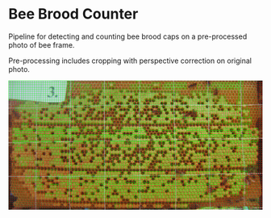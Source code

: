 Bee Brood Counter
=================

Pipeline for detecting and counting bee brood caps on a pre-processed photo of bee frame.

Pre-processing includes cropping with perspective correction on original photo.

![alt text](https://github.com/nazar-ivantsiv/bee-brood-counter/blob/master/detection_result.png "Result of detection")
